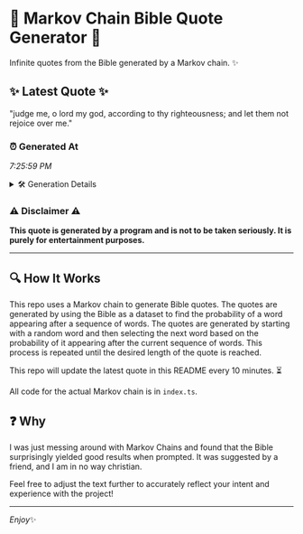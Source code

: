 # 📖 Markov Chain Bible Quote Generator 📖

Infinite quotes from the Bible generated by a Markov chain. ✨

## ✨ Latest Quote ✨
"judge me, o lord my god, according to thy righteousness; and let them not rejoice over me."

### ⏰ Generated At
*7:25:59 PM*

<details>
    <summary>🛠️ Generation Details</summary>
    <p>
        <strong>🌱 Seed:</strong> judge<br>
        <strong>🔄 Iterations:</strong> 16<br>
        <strong>📜 Context History:</strong><br>[ judge ]: me,<br>[ judge, me, ]: o<br>[ judge, me,, o ]: lord<br>[ judge, me,, o, lord ]: my<br>[ judge, me,, o, lord, my ]: god,<br>[ judge, me,, o, lord, my, god, ]: according<br>[ me,, o, lord, my, god,, according ]: to<br>[ o, lord, my, god,, according, to ]: thy<br>[ lord, my, god,, according, to, thy ]: righteousness;<br>[ my, god,, according, to, thy, righteousness; ]: and<br>[ god,, according, to, thy, righteousness;, and ]: let<br>[ according, to, thy, righteousness;, and, let ]: them<br>[ to, thy, righteousness;, and, let, them ]: not<br>[ thy, righteousness;, and, let, them, not ]: rejoice<br>[ righteousness;, and, let, them, not, rejoice ]: over<br>[ and, let, them, not, rejoice, over ]: me.<br>
    </p>
</details>

### ⚠️ Disclaimer ⚠️
**This quote is generated by a program and is not to be taken seriously. It is purely for entertainment purposes.**

---

## 🔍 How It Works

This repo uses a Markov chain to generate Bible quotes. The quotes are generated by using the Bible as a dataset to find the probability of a word appearing after a sequence of words. The quotes are generated by starting with a random word and then selecting the next word based on the probability of it appearing after the current sequence of words. This process is repeated until the desired length of the quote is reached.

This repo will update the latest quote in this README every 10 minutes. ⏳

All code for the actual Markov chain is in `index.ts`.

## ❓ Why

I was just messing around with Markov Chains and found that the Bible surprisingly yielded good results when prompted. 
It was suggested by a friend, and I am in no way christian.

Feel free to adjust the text further to accurately reflect your intent and experience with the project!

---

*Enjoy*✨
